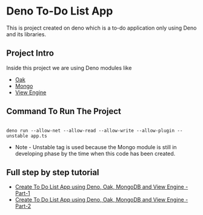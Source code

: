 # Deno To-Do List App

This is project created on deno which is a to-do application only using Deno and its libraries.

## Project Intro

Inside this project we are using Deno modules like

* [Oak](https://deno.land/x/oak)
* [Mongo](https://deno.land/x/mongo)
* [View Engine](https://deno.land/x/view_engine)

## Command To Run The Project
```

deno run --allow-net --allow-read --allow-write --allow-plugin --unstable app.ts

```

* Note - Unstable tag is used because the Mongo module is still in developing phase by the time when this code has been created.

## Full step by step tutorial

* [Create To Do List App using Deno, Oak, MongoDB and View Engine - Part-1](https://youtu.be/xADFwCF6ECA)
* [Create To Do List App using Deno, Oak, MongoDB and View Engine - Part-2](https://youtu.be/dRamdHD2UWU)